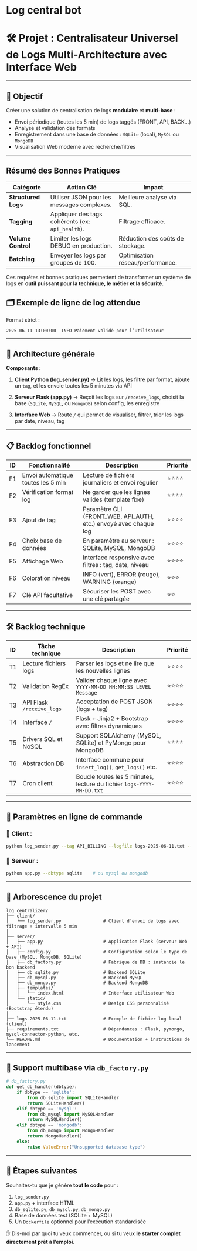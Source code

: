 # Log central bot


# 🛠️ **Projet : Centralisateur Universel de Logs Multi-Architecture avec Interface Web**

---

## 🎯 Objectif

Créer une solution de centralisation de logs **modulaire** et **multi-base** :

* Envoi périodique (toutes les 5 min) de logs taggés (FRONT, API, BACK...)
* Analyse et validation des formats
* Enregistrement dans une base de données : `SQLite` (local), `MySQL` ou `MongoDB`
* Visualisation Web moderne avec recherche/filtres

---

## **Résumé des Bonnes Pratiques**
| **Catégorie**       | **Action Clé**                                  | **Impact**                          |
|---------------------|-----------------------------------------------|------------------------------------|
| **Structured Logs** | Utiliser JSON pour les messages complexes.     | Meilleure analyse via SQL.         |
| **Tagging**         | Appliquer des tags cohérents (ex: `api_health`). | Filtrage efficace.                 |
| **Volume Control**  | Limiter les logs DEBUG en production.          | Réduction des coûts de stockage.   |
| **Batching**        | Envoyer les logs par groupes de 100.           | Optimisation réseau/performance.   |

Ces requêtes et bonnes pratiques permettent de transformer un système de logs en **outil puissant pour la technique, le métier et la sécurité**.

## 🗂️ Exemple de ligne de log attendue

Format strict :

```
2025-06-11 13:00:00  INFO Paiement validé pour l’utilisateur
```

---

## 🧠 Architecture générale

**Composants :**

1. **Client Python (log\_sender.py)**
   → Lit les logs, les filtre par format, ajoute un `tag`, et les envoie toutes les 5 minutes via API

2. **Serveur Flask (app.py)**
   → Reçoit les logs sur `/receive_logs`, choisit la base (`SQLite`, `MySQL`, ou `MongoDB`) selon config, les enregistre

3. **Interface Web**
   → Route `/` qui permet de visualiser, filtrer, trier les logs par date, niveau, tag

---

## 📋 Backlog fonctionnel

| ID | Fonctionnalité                     | Description                                                        | Priorité |
| -- | ---------------------------------- | ------------------------------------------------------------------ | -------- |
| F1 | Envoi automatique toutes les 5 min | Lecture de fichiers journaliers et envoi régulier                  | ⭐⭐⭐⭐     |
| F2 | Vérification format log            | Ne garder que les lignes valides (template fixe)                   | ⭐⭐⭐⭐     |
| F3 | Ajout de tag                       | Paramètre CLI (FRONT\_WEB, API\_AUTH, etc.) envoyé avec chaque log | ⭐⭐⭐⭐     |
| F4 | Choix base de données              | En paramètre au serveur : SQLite, MySQL, MongoDB                   | ⭐⭐⭐⭐     |
| F5 | Affichage Web                      | Interface responsive avec filtres : tag, date, niveau              | ⭐⭐⭐⭐     |
| F6 | Coloration niveau                  | INFO (vert), ERROR (rouge), WARNING (orange)                       | ⭐⭐⭐      |
| F7 | Clé API facultative                | Sécuriser les POST avec une clé partagée                           | ⭐⭐       |

---

## 🛠️ Backlog technique

| ID | Tâche technique           | Description                                                           | Priorité |
| -- | ------------------------- | --------------------------------------------------------------------- | -------- |
| T1 | Lecture fichiers logs     | Parser les logs et ne lire que les nouvelles lignes                   | ⭐⭐⭐⭐     |
| T2 | Validation RegEx          | Valider chaque ligne avec `YYYY-MM-DD HH:MM:SS LEVEL Message`         | ⭐⭐⭐⭐     |
| T3 | API Flask `/receive_logs` | Acceptation de POST JSON (logs + tag)                                 | ⭐⭐⭐⭐     |
| T4 | Interface `/`             | Flask + Jinja2 + Bootstrap avec filtres dynamiques                    | ⭐⭐⭐⭐     |
| T5 | Drivers SQL et NoSQL      | Support SQLAlchemy (MySQL, SQLite) et PyMongo pour MongoDB            | ⭐⭐⭐⭐     |
| T6 | Abstraction DB            | Interface commune pour `insert_log()`, `get_logs()` etc.              | ⭐⭐⭐⭐     |
| T7 | Cron client               | Boucle toutes les 5 minutes, lecture du fichier `logs-YYYY-MM-DD.txt` | ⭐⭐⭐⭐     |

---

## 🧾 Paramètres en ligne de commande

### 🎯 Client :

```bash
python log_sender.py --tag API_BILLING --logfile logs-2025-06-11.txt --server http://localhost:5000
```

### 🎯 Serveur :

```bash
python app.py --dbtype sqlite    # ou mysql ou mongodb
```

---

## 🧬 Arborescence du projet

```
log_centralizer/
├── client/
│   └── log_sender.py                # Client d'envoi de logs avec filtrage + intervalle 5 min
│
├── server/
│   ├── app.py                       # Application Flask (serveur Web + API)
│   ├── config.py                    # Configuration selon le type de base (MySQL, MongoDB, SQLite)
│   ├── db_factory.py                # Fabrique de DB : instancie le bon backend
│   ├── db_sqlite.py                 # Backend SQLite
│   ├── db_mysql.py                  # Backend MySQL
│   ├── db_mongo.py                  # Backend MongoDB
│   ├── templates/
│   │   └── index.html               # Interface utilisateur Web
│   └── static/
│       └── style.css                # Design CSS personnalisé (Bootstrap étendu)
│
├── logs-2025-06-11.txt              # Exemple de fichier log local (client)
├── requirements.txt                 # Dépendances : Flask, pymongo, mysql-connector-python, etc.
└── README.md                        # Documentation + instructions de lancement
```

---

## 🔁 Support multibase via `db_factory.py`

```python
# db_factory.py
def get_db_handler(dbtype):
    if dbtype == 'sqlite':
        from db_sqlite import SQLiteHandler
        return SQLiteHandler()
    elif dbtype == 'mysql':
        from db_mysql import MySQLHandler
        return MySQLHandler()
    elif dbtype == 'mongodb':
        from db_mongo import MongoHandler
        return MongoHandler()
    else:
        raise ValueError("Unsupported database type")
```

---

## 🚀 Étapes suivantes

Souhaites-tu que je génère **tout le code** pour :

1. `log_sender.py`
2. `app.py` + interface HTML
3. `db_sqlite.py`, `db_mysql.py`, `db_mongo.py`
4. Base de données test (SQLite + MySQL)
5. Un `Dockerfile` optionnel pour l’exécution standardisée

✋ Dis-moi par quoi tu veux commencer, ou si tu veux **le starter complet directement prêt à l’emploi**.
